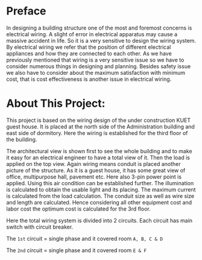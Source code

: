 # Preface

In designing a building structure one of the most and foremost concerns is electrical wiring. A slight of error in electrical apparatus may cause a massive accident in life. So it is a very sensitive to design the wiring system. By electrical wiring we refer that the position of different electrical appliances and how they are connected to each other. As we have previously mentioned that wiring is a very sensitive issue so we have to consider numerous things in designing and planning. Besides safety issue we also have to consider about the maximum satisfaction with minimum cost, that is cost effectiveness is another issue in electrical wiring.


# About This Project:

This project is based on the wiring design of the under construction KUET guest house. It is placed at the north side of the Administration building and east side of dormitory. Here the wiring is established for the third floor of the building.

The architectural view is shown first to see the whole building and to make it easy for an electrical engineer to have a total view of it. Then the load is applied on the top view. Again wiring means conduit is placed another picture of the structure. As it is a guest house, it has some great view of office, multipurpose hall, pavement etc. Here also 3-pin power point is applied. Using this air condition can be established further. The illumination is calculated to obtain the usable light and its placing. The maximum current is calculated from the load calculation. The conduit size as well as wire size and length are calculated.  Hence considering all other equipment cost and labor cost the optimum cost is calculated for the 3rd floor. 

Here the total wiring system is divided into 2 circuits. Each circuit has main switch with circuit breaker.

The `1st` circuit = single phase and it covered room `A, B, C & D`

The `2nd` circuit = single phase and it covered room `E & F`

